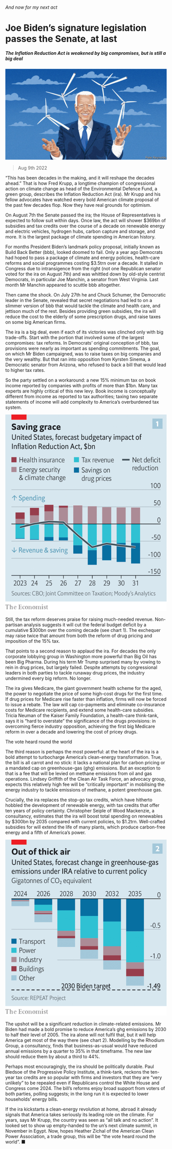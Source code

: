 ###### And now for my next act

# Joe Biden’s signature legislation passes the Senate, at last 

##### The Inflation Reduction Act is weakened by big compromises, but is still a big deal 

![image](images/20220813_USD001.jpg) 

> Aug 9th 2022 

“This has been decades in the making, and it will reshape the decades ahead.” That is how Fred Krupp, a longtime champion of congressional action on climate change as head of the Environmental Defence Fund, a green group, describes the Inflation Reduction Act (ira). Mr Krupp and his fellow advocates have watched every bold American climate proposal of the past few decades flop. Now they have real grounds for optimism.

On August 7th the Senate passed the ira; the House of Representatives is expected to follow suit within days. Once law, the act will shower $369bn of subsidies and tax credits over the course of a decade on renewable energy and electric vehicles, hydrogen hubs, carbon capture and storage, and more. It is the largest package of climate spending in American history.

For months President Biden’s landmark policy proposal, initially known as Build Back Better (bbb), looked doomed to fail. Only a year ago Democrats had hoped to pass a package of climate and energy policies, health-care reforms and social programmes costing $3.5trn over a decade. It stalled in Congress due to intransigence from the right (not one Republican senator voted for the ira on August 7th) and was whittled down by old-style centrist Democrats, in particular Joe Manchin, a senator from West Virginia. Last month Mr Manchin appeared to scuttle bbb altogether.

Then came the shock. On July 27th he and Chuck Schumer, the Democratic leader in the Senate, revealed that secret negotiations had led to  on a slimmer version of bbb that would tackle the climate and health care, and jettison much of the rest. Besides providing green subsidies, the ira will reduce the cost to the elderly of some prescription drugs, and raise taxes on some big American firms.

The ira is a big deal, even if each of its victories was clinched only with big trade-offs. Start with the portion that involved some of the largest compromises: tax reforms. In Democrats’ original conception of bbb, tax provisions were nearly as important as spending commitments. The goal, on which Mr Biden campaigned, was to raise taxes on big companies and the very wealthy. But that ran into opposition from Kyrsten Sinema, a Democratic senator from Arizona, who refused to back a bill that would lead to higher tax rates. 

So the party settled on a workaround: a new 15% minimum tax on book income reported by companies with profits of more than $1bn. Many tax experts are highly critical of this new levy. Book income is conceptually different from income as reported to tax authorities; taxing two separate statements of income will add complexity to America’s overburdened tax system.

![image](images/20220813_USC478.png) 


Still, the tax reform deserves praise for raising much-needed revenue. Non-partisan analysis suggests it will cut the federal budget deficit by a cumulative $300bn over the coming decade (see chart 1). The exchequer may raise twice that amount from both the reform of drug pricing and imposition of the 15% tax.

That points to a second reason to applaud the ira. For decades the only corporate lobbying group in Washington more powerful than Big Oil has been Big Pharma. During his term Mr Trump surprised many by vowing to rein in drug prices, but largely failed. Despite attempts by congressional leaders in both parties to tackle runaway drug prices, the industry undermined every big reform. No longer. 

The ira gives Medicare, the giant government health scheme for the aged, the power to negotiate the price of some high-cost drugs for the first time. If drug prices for Medicare rise faster than inflation, firms will now be forced to issue a rebate. The law will cap co-payments and eliminate co-insurance costs for Medicare recipients, and extend some health-care subsidies. Tricia Neuman of the Kaiser Family Foundation, a health-care think-tank, says it is “hard to overstate” the significance of the drugs provisions: in overcoming fierce industry opposition, achieving the first big Medicare reform in over a decade and lowering the cost of pricey drugs. 

The vote heard round the world

The third reason is perhaps the most powerful: at the heart of the ira is a bold attempt to turbocharge America’s clean-energy transformation. True, the bill is all carrot and no stick: it lacks a national plan for carbon pricing or a mandated cap on greenhouse-gas (ghg) emissions. But an exception to that is a fee that will be levied on methane emissions from oil and gas operations. Lindsey Griffith of the Clean Air Task Force, an advocacy group, expects this relatively high fee will be “critically important” in mobilising the energy industry to tackle emissions of methane, a potent greenhouse gas.

Crucially, the ira replaces the stop-go tax credits, which have hitherto hobbled the development of renewable energy, with tax credits that offer ten years of policy certainty. Christopher Seiple of Wood Mackenzie, a consultancy, estimates that the ira will boost total spending on renewables by $300bn by 2035 compared with current policies, to $1.2trn. Well-crafted subsidies for  will extend the life of many plants, which produce carbon-free energy and a fifth of America’s power.

![image](images/20220813_USC486.png) 


The upshot will be a significant reduction in climate-related emissions. Mr Biden had made a bold promise to reduce America’s ghg emissions by 2030 to half their level of 2005. The ira alone will not fulfil that, but it will help America get most of the way there (see chart 2). Modelling by the Rhodium Group, a consultancy, finds that business-as-usual would have reduced annual emissions by a quarter to 35% in that timeframe. The new law should reduce them by about a third to 44%.

Perhaps most encouragingly, the ira should be politically durable. Paul Bledsoe of the Progressive Policy Institute, a think-tank, reckons the ten-year tax credits are so popular with firms and investors that they are “very unlikely” to be repealed even if Republicans control the White House and Congress come 2024. The bill’s reforms enjoy broad support from voters of both parties, polling suggests; in the long run it is expected to lower households’ energy bills.

If the ira kickstarts a clean-energy revolution at home, abroad it already signals that America takes seriously its leading role on the climate. For years, says Mr Krupp, the country was seen as “all talk and no action”. It looked set to show up empty-handed to the un’s next climate summit, in November in Egypt. Now, hopes Heather Zichal of the American Clean Power Association, a trade group, this will be “the vote heard round the world”. ■




